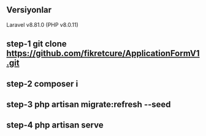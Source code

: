 ## Versiyonlar

Laravel v8.81.0 (PHP v8.0.11)

## step-1 git clone https://github.com/fikretcure/ApplicationFormV1.git

## step-2 composer i

## step-3 php artisan migrate:refresh --seed

## step-4 php artisan serve